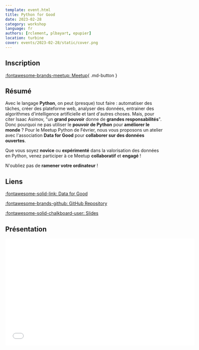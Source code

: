 ```yaml
---
template: event.html
title: Python for Good
date: 2023-02-28
category: workshop
language: fr
authors: [rclement, plbayart, epupier]
location: turbine
cover: events/2023-02-28/static/cover.png
---
```


## Inscription

[:fontawesome-brands-meetup: Meetup](https://www.meetup.com/fr-FR/groupe-dutilisateurs-python-grenoble/events/291235675/){ .md-button }

## Résumé

Avec le langage **Python**, on peut (presque) tout faire : automatiser des tâches, créer des plateforme web, analyser des données, entrainer des algorithmes d'intelligence artificielle et tant d'autres choses. Mais, pour citer Isaac Asimov, "un **grand pouvoir** donne de **grandes responsabilités**". Donc pourquoi ne pas utiliser le **pouvoir de Python** pour **améliorer le monde** ? Pour le Meetup Python de Février, nous vous proposons un atelier avec l'association **Data for Good** pour **collaborer sur des données ouvertes**.

Que vous soyez **novice** ou **expérimenté** dans la valorisation des données en Python, venez participer à ce Meetup **collaboratif** et **engagé** !

N'oubliez pas de **ramener votre ordinateur** !

## Liens

[:fontawesome-solid-link: Data for Good](https://dataforgood.fr/)

[:fontawesome-brands-github: GitHub Repository](https://github.com/meetup-python-grenoble/Python-for-good)

[:fontawesome-solid-chalkboard-user: Slides](slides.pdf)

## Présentation

<iframe
  src="slides.pdf"
  width="600"
  height="340"
  scrolling="no"
  frameborder="0"
  webkitallowfullscreen
  mozallowfullscreen
  allowfullscreen
></iframe>
